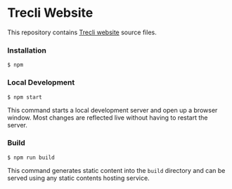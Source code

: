 # Trecli Website

This repository contains [Trecli website](https://trecli.netlify.app/) source files.

### Installation

```
$ npm
```

### Local Development

```
$ npm start
```

This command starts a local development server and open up a browser window. Most changes are reflected live without having to restart the server.

### Build

```
$ npm run build
```

This command generates static content into the `build` directory and can be served using any static contents hosting service.
